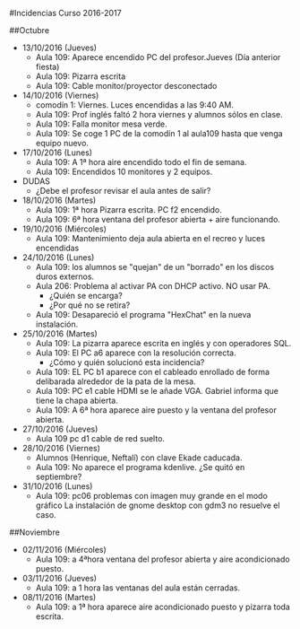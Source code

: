
#Incidencias Curso 2016-2017

##Octubre
* 13/10/2016 (Jueves)
    * Aula 109: Aparece encendido PC del profesor.Jueves (Día anterior fiesta)
    * Aula 109: Pizarra escrita
    * Aula 109: Cable monitor/proyector desconectado
* 14/10/2016 (Viernes)
    * comodín 1: Viernes. Luces encendidas a las 9:40 AM.
    * Aula 109: Prof inglés faltó 2 hora viernes y alumnos sólos en  clase.
    * Aula 109: Falla monitor mesa verde.
    * Aula 109: Se coge 1 PC de la comodín 1 al aula109 hasta que venga equipo nuevo.
* 17/10/2016 (Lunes)
    * Aula 109: A 1ª hora aire encendido todo el fin de semana.
    * Aula 109: Encendidos 10 monitores y 2 equipos.
* DUDAS
    * ¿Debe el profesor revisar el aula antes de salir?
* 18/10/2016 (Martes)
    * Aula 109: 1ª hora Pizarra escrita. PC f2 encendido.
    * Aula 109: 6ª hora ventana del profesor abierta + aire funcionando.
* 19/10/2016 (Miércoles)
    * Aula 109: Mantenimiento deja aula abierta en el recreo y luces encendidas
* 24/10/2016 (Lunes)
    * Aula 109: los alumnos se "quejan" de un "borrado" en los discos duros externos.
    * Aula 206: Problema al activar PA con DHCP activo. NO usar PA.
        * ¿Quién se encarga?
        * ¿Por qué no se retira?
    * Aula 109: Desapareció el programa "HexChat" en la nueva instalación.
* 25/10/2016 (Martes)
    * Aula 109: La pizarra aparece escrita en inglés y con operadores SQL.
    * Aula 109: El PC a6 aparece con la resolución correcta.
        * ¿Cómo y quién solucionó esta incidencia?
    * Aula 109: EL PC b1 aparece con el cableado enrollado de forma delibarada alrededor de la pata de la mesa.
    * Aula 109: PC e1 cable HDMI se le añade VGA. Gabriel informa que tiene la chapa abierta.
    * Aula 109: A 6ª hora aparece aire puesto y la ventana del profesor abierta.
* 27/10/2016 (Jueves)
    * Aula 109 pc d1 cable de red suelto.
* 28/10/2016 (Viernes)
    * Alumnos (Henrique, Neftalí) con clave Ekade caducada.
    * Aula 109: No aparece el programa kdenlive. ¿Se quitó en septiembre?
* 31/10/2016 (Lunes)
    * Aula 109: pc06 problemas con imagen muy grande en el modo gráfico
      La instalación de gnome desktop con gdm3 no resuelve el caso.

##Noviembre
* 02/11/2016 (Miércoles)
    * Aula 109: a 4ªhora ventana del profesor abierta y aire acondicionado puesto.
* 03/11/2016 (Jueves)
    * Aula 109: a 1 hora las ventanas del aula están cerradas.
* 08/11/2016 (Martes)
    * Aula 109: a 1ª hora aparece aire acondicionado puesto y pizarra toda escrita.
